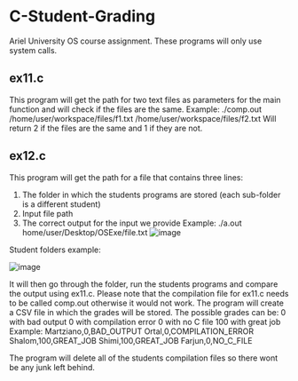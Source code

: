 # C-Student-Grading
Ariel University OS course assignment.
These programs will only use system calls.

## ex11.c
This program will get the path for two text files as parameters for the main function and will check if the files are the same.
Example:
./comp.out /home/user/workspace/files/f1.txt /home/user/workspace/files/f2.txt
Will return 2 if the files are the same and 1 if they are not.

## ex12.c
This program will get the path for a file that contains three lines:
1) The folder in which the students programs are stored (each sub-folder is a different student)
2) Input file path
3) The correct output for the input we provide
Example: ./a.out home/user/Desktop/OSExe/file.txt
![image](https://user-images.githubusercontent.com/33173449/52202425-1b8dae00-2877-11e9-8fcd-357e588d351e.png)

Student folders example:

![image](https://user-images.githubusercontent.com/33173449/52202653-d28a2980-2877-11e9-8c21-9015305dab57.png)

It will then go through the folder, run the students programs and compare the output using ex11.c. Please note that the compilation file for ex11.c needs to be called comp.out otherwise it would not work.
The program will create a CSV file in which the grades will be stored. The possible grades can be:
0 with bad output
0 with compilation error
0 with no C file
100 with great job
Example:
Martziano,0,BAD_OUTPUT
Ortal,0,COMPILATION_ERROR
Shalom,100,GREAT_JOB
Shimi,100,GREAT_JOB
Farjun,0,NO_C_FILE

The program will delete all of the students compilation files so there wont be any junk left behind.
